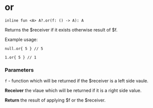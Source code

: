 # or

`inline fun <A> A?.or(f: () -> A): A`

Returns the $receiver if it exists otherwise result of $f.

Example usage:

```
null.or{ 5 } // 5

1.or{ 5 } // 1
```

### Parameters

`f` - function which will be returned if the $receiver is a left side vaule.

**Receiver**
the vlaue which will be returned if it is a right side value.

**Return**
the result of applying $f or the $receiver.

